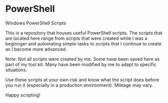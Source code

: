 # PowerShell
Windows PowerShell Scripts

This is a repository that houses useful PowerShell scripts. The scripts that are located here range from 
scripts that were created while I was a beginnger and automating simple tasks to scripts that I continue to 
create as I become more advanced. 

Note: Not all scripts were created by me. Some have been saved here as part of my tool kit. Many have been 
modified by me to adapt to specific situations.

Use these scripts at your own risk and know what the script does before you run it (especially in a production
environment). Mileage may vary.

Happy scripting!